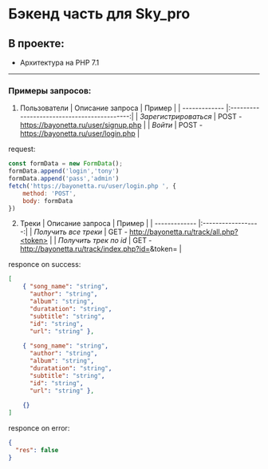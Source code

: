 # Бэкенд часть для Sky_pro



## **В проекте:**

- Архитектура на PHP 7.1

----

### Примеры запросов: 

1. Пользователи
| Описание запроса       |                              Пример         | 
| ------------- |:-------------------------------------------:| 
| _Зарегистрироваться_    | POST - https://bayonetta.ru/user/signup.php | 
| _Войти_   | POST - https://bayonetta.ru/user/login.php  | 



request:
```js
const formData = new FormData();
formData.append('login','tony')
formData.append('pass','admin')
fetch('https://bayonetta.ru/user/login.php ', {
    method: 'POST',
    body: formData
})
```

2. Треки
| Описание запроса       | Пример                | 
| ------------- |:------------------:| 
| _Получить все треки_    |  GET - http://bayonetta.ru/track/all.php?<token>   | 
| _Получить трек по id_   | GET - http://bayonetta.ru/track/index.php?id=<id>&token=<token> |

responce on success:
```json
[
    { "song_name": "string",
      "author": "string",
      "album": "string",
      "duratation": "string",
      "subtitle": "string",
      "id": "string",
      "url": "string" },
  
    { "song_name": "string",
      "author": "string",
      "album": "string",
      "duratation": "string",
      "subtitle": "string",
      "id": "string",
      "url": "string" },
  
    {}
]
```
responce on error:
```json
{
  "res": false
}
```






